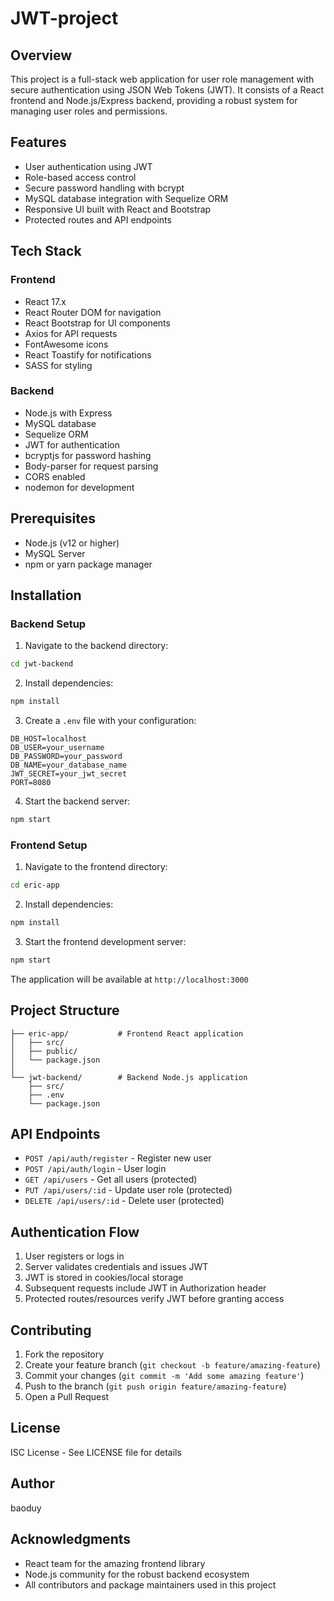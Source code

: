 # JWT-project

## Overview
This project is a full-stack web application for user role management with secure authentication using JSON Web Tokens (JWT). It consists of a React frontend and Node.js/Express backend, providing a robust system for managing user roles and permissions.

## Features
- User authentication using JWT
- Role-based access control
- Secure password handling with bcrypt
- MySQL database integration with Sequelize ORM
- Responsive UI built with React and Bootstrap
- Protected routes and API endpoints

## Tech Stack

### Frontend
- React 17.x
- React Router DOM for navigation
- React Bootstrap for UI components
- Axios for API requests
- FontAwesome icons
- React Toastify for notifications
- SASS for styling

### Backend
- Node.js with Express
- MySQL database
- Sequelize ORM
- JWT for authentication
- bcryptjs for password hashing
- Body-parser for request parsing
- CORS enabled
- nodemon for development

## Prerequisites
- Node.js (v12 or higher)
- MySQL Server
- npm or yarn package manager

## Installation

### Backend Setup
1. Navigate to the backend directory:
```bash
cd jwt-backend
```

2. Install dependencies:
```bash
npm install
```

3. Create a `.env` file with your configuration:
```env
DB_HOST=localhost
DB_USER=your_username
DB_PASSWORD=your_password
DB_NAME=your_database_name
JWT_SECRET=your_jwt_secret
PORT=8080
```

4. Start the backend server:
```bash
npm start
```

### Frontend Setup
1. Navigate to the frontend directory:
```bash
cd eric-app
```

2. Install dependencies:
```bash
npm install
```

3. Start the frontend development server:
```bash
npm start
```

The application will be available at `http://localhost:3000`

## Project Structure

```
├── eric-app/           # Frontend React application
│   ├── src/
│   ├── public/
│   └── package.json
│
└── jwt-backend/        # Backend Node.js application
    ├── src/
    ├── .env
    └── package.json
```

## API Endpoints

- `POST /api/auth/register` - Register new user
- `POST /api/auth/login` - User login
- `GET /api/users` - Get all users (protected)
- `PUT /api/users/:id` - Update user role (protected)
- `DELETE /api/users/:id` - Delete user (protected)

## Authentication Flow

1. User registers or logs in
2. Server validates credentials and issues JWT
3. JWT is stored in cookies/local storage
4. Subsequent requests include JWT in Authorization header
5. Protected routes/resources verify JWT before granting access

## Contributing
1. Fork the repository
2. Create your feature branch (`git checkout -b feature/amazing-feature`)
3. Commit your changes (`git commit -m 'Add some amazing feature'`)
4. Push to the branch (`git push origin feature/amazing-feature`)
5. Open a Pull Request

## License
ISC License - See LICENSE file for details

## Author
baoduy

## Acknowledgments
- React team for the amazing frontend library
- Node.js community for the robust backend ecosystem
- All contributors and package maintainers used in this project

